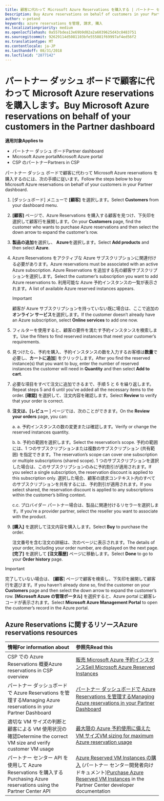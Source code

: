 ```yaml
---
title: 顧客に代わって Microsoft Azure Reservations を購入する | パートナー センター
Description: Buy Azure reservations on behalf of customers in your Partner Dashboard.
author: v-petand
keywords: azure reservations を管理, 請求, 購入
ms.localizationpriority: medium
ms.openlocfilehash: 0a557bdea13e69b9d02a2a6039625d43c8483751
ms.sourcegitcommit: 92629114d5081103bfe555081f69997af4ed56f2
ms.translationtype: MT
ms.contentlocale: ja-JP
ms.lasthandoff: 08/31/2018
ms.locfileid: "2877142"
---
```

# <a name="buy-microsoft-azure-reservations-on-behalf-of-your-customers-in-the-partner-dashboard"></a><span data-ttu-id="7b311-103">パートナー ダッシュ ボードで顧客に代わって Microsoft Azure reservations を購入します。</span><span class="sxs-lookup"><span data-stu-id="7b311-103">Buy Microsoft Azure reservations on behalf of your customers in the Partner dashboard</span></span> 

**<span data-ttu-id="7b311-104">適用対象</span><span class="sxs-lookup"><span data-stu-id="7b311-104">Applies to</span></span>**

-  <span data-ttu-id="7b311-105">パートナー ダッシュ ボード</span><span class="sxs-lookup"><span data-stu-id="7b311-105">Partner dashboard</span></span>
-  <span data-ttu-id="7b311-106">Microsoft Azure portal</span><span class="sxs-lookup"><span data-stu-id="7b311-106">Microsoft Azure portal</span></span>
-  <span data-ttu-id="7b311-107">CSP のパートナー</span><span class="sxs-lookup"><span data-stu-id="7b311-107">Partners in CSP</span></span>

<span data-ttu-id="7b311-108">パートナー ダッシュ ボードで顧客に代わって Microsoft Azure reservations を購入するのには、次の手順に従います。</span><span class="sxs-lookup"><span data-stu-id="7b311-108">Follow the steps below to buy Microsoft Azure reservations on behalf of your customers in your Partner dashboard.</span></span>

1. <span data-ttu-id="7b311-109">[ダッシュボード] メニューで **[顧客]** を選択します。</span><span class="sxs-lookup"><span data-stu-id="7b311-109">Select **Customers** from your dashboard menu.</span></span>  

2. <span data-ttu-id="7b311-110">**[顧客]** ページで、Azure Reservations を購入する顧客を見つけ、下矢印を選択して顧客行を展開します。</span><span class="sxs-lookup"><span data-stu-id="7b311-110">On your **Customers** page, find the customer who wants to purchase Azure reservations and then select the down arrow to expand the customer’s row.</span></span>  

3. <span data-ttu-id="7b311-111">**製品の追加**を選択し、 **Azure**を選択します。</span><span class="sxs-lookup"><span data-stu-id="7b311-111">Select **Add products** and then select **Azure**.</span></span> 
    
4. <span data-ttu-id="7b311-112">Azure Reservations をアクティブな Azure サブスクリプションに関連付ける必要があります。</span><span class="sxs-lookup"><span data-stu-id="7b311-112">Azure reservations must be associated with an active Azure subscription.</span></span> <span data-ttu-id="7b311-113">Azure Reservations を追加する先の顧客サブスクリプションを選択します。</span><span class="sxs-lookup"><span data-stu-id="7b311-113">Select the customer’s subscription you want to add Azure reservations to.</span></span> <span data-ttu-id="7b311-114">利用可能な Azure 予約インスタンスの一覧が表示されます。</span><span class="sxs-lookup"><span data-stu-id="7b311-114">A list of available Azure reserved instances appears.</span></span> 

    >[!IMPORTANT] 
    ><span data-ttu-id="7b311-115">顧客が Azure サブスクリプションを持っていない既に場合は、ここで追加の**オンライン サービス**を選択します。</span><span class="sxs-lookup"><span data-stu-id="7b311-115">If the customer doesn’t already have an Azure subscription, select **Online services** to add one now.</span></span> 

5. <span data-ttu-id="7b311-116">フィルターを使用すると、顧客の要件を満たす予約インスタンスを検索します。</span><span class="sxs-lookup"><span data-stu-id="7b311-116">Use the filters to find reserved instances that meet your customer’s requirements.</span></span>  

6. <span data-ttu-id="7b311-117">見つけたら、予約を購入、予約インスタンスの数を入力するお客様は**数量**で必要し、**カートに追加**] をクリックします。</span><span class="sxs-lookup"><span data-stu-id="7b311-117">After you find the reserved instance(s) that you want to buy, enter the number of reserved instances the customer will need in **Quantity** and then select **Add to cart**.</span></span>  

7. <span data-ttu-id="7b311-118">必要な項目をすべて注文に追加できるまで、手順 5 と 6 を繰り返します。</span><span class="sxs-lookup"><span data-stu-id="7b311-118">Repeat steps 5 and 6 until you’ve added all the necessary items to the order.</span></span> <span data-ttu-id="7b311-119">**[確認]** を選択して、注文内容を確認します。</span><span class="sxs-lookup"><span data-stu-id="7b311-119">Select **Review** to verify that your order is correct.</span></span>  

8. <span data-ttu-id="7b311-120">**注文は、[レビュー** ] ページでは、次のことができます。</span><span class="sxs-lookup"><span data-stu-id="7b311-120">On the **Review your orders** page, you can:</span></span> 

    <span data-ttu-id="7b311-121">a. </span><span class="sxs-lookup"><span data-stu-id="7b311-121">a.</span></span> <span data-ttu-id="7b311-122">予約インスタンスの数の変更または確認します。</span><span class="sxs-lookup"><span data-stu-id="7b311-122">Verify or change the reserved instances quantity.</span></span>

    <span data-ttu-id="7b311-123">b. </span><span class="sxs-lookup"><span data-stu-id="7b311-123">b.</span></span> <span data-ttu-id="7b311-124">予約の範囲を選択します。</span><span class="sxs-lookup"><span data-stu-id="7b311-124">Select the reservation’s scope.</span></span> <span data-ttu-id="7b311-125">予約の範囲には、1 つのサブスクリプションまたは複数のサブスクリプション (共有範囲) を指定できます。</span><span class="sxs-lookup"><span data-stu-id="7b311-125">The reservation’s scope can cover one subscription or multiple subscriptions (shared scope).</span></span> <span data-ttu-id="7b311-126">1 つのサブスクリプションを選択した場合は、このサブスクリプションのみに予約割引が適用されます。</span><span class="sxs-lookup"><span data-stu-id="7b311-126">If you select a single subscription, the reservation discount is applied to this subscription only.</span></span> <span data-ttu-id="7b311-127">選択した場合、顧客の請求コンテキスト内のすべてのサブスクリプションを共有するには、予約割引が適用されます。</span><span class="sxs-lookup"><span data-stu-id="7b311-127">If you select shared, the reservation discount is applied to any subscriptions within the customer’s billing context.</span></span> 

    <span data-ttu-id="7b311-128">c.</span><span class="sxs-lookup"><span data-stu-id="7b311-128">c.</span></span> <span data-ttu-id="7b311-129">プロバイダー パートナー場合は、製品に関連付けるリセラーを選択します。</span><span class="sxs-lookup"><span data-stu-id="7b311-129">If you're a provider partner, select the reseller you want to associate with the product.</span></span>

9. <span data-ttu-id="7b311-130">**[購入]** を選択して注文内容を購入します。</span><span class="sxs-lookup"><span data-stu-id="7b311-130">Select **Buy** to purchase the order.</span></span> 

    <span data-ttu-id="7b311-131">注文番号を含む注文の詳細は、次のページに表示されます。</span><span class="sxs-lookup"><span data-stu-id="7b311-131">The details of your order, including your order number, are displayed on the next page.</span></span> <span data-ttu-id="7b311-132">**[完了]** を選択して **[注文履歴]** ページに移動します。</span><span class="sxs-lookup"><span data-stu-id="7b311-132">Select **Done** to go to your **Order history** page.</span></span> 

>[!IMPORTANT]
><span data-ttu-id="7b311-133">完了していない場合は、 **[顧客**] ページで顧客を検索し、下矢印を展開して顧客行を選びます。</span><span class="sxs-lookup"><span data-stu-id="7b311-133">If you haven’t already done so, find the customer on your **Customers** page and then select the down arrow to expand the customer’s row.</span></span> <span data-ttu-id="7b311-134">**[Microsoft Azure の管理ポータル]** を選択すると、Azure portal に顧客レコードが表示されます。</span><span class="sxs-lookup"><span data-stu-id="7b311-134">Select **Microsoft Azure Management Portal** to open the customer’s record in the Azure portal.</span></span>

## <a name="azure-reservations-resources"></a><span data-ttu-id="7b311-135">Azure Reservations に関するリソース</span><span class="sxs-lookup"><span data-stu-id="7b311-135">Azure reservations resources</span></span>
|**<span data-ttu-id="7b311-136">情報</span><span class="sxs-lookup"><span data-stu-id="7b311-136">For information about</span></span>**   |**<span data-ttu-id="7b311-137">参照先</span><span class="sxs-lookup"><span data-stu-id="7b311-137">Read this</span></span>**    |
|:-----------------------------|:-----------------|
|<span data-ttu-id="7b311-138">CSP での Azure Reservations 概要</span><span class="sxs-lookup"><span data-stu-id="7b311-138">Azure reservations in CSP overview</span></span>  | [<span data-ttu-id="7b311-139">販売 Microsoft Azure 予約インスタンス</span><span class="sxs-lookup"><span data-stu-id="7b311-139">Sell Microsoft Azure Reserved Instances</span></span>](azure-reservations.md) |
|<span data-ttu-id="7b311-140">パートナー ダッシュボードで Azure Reservations を管理する</span><span class="sxs-lookup"><span data-stu-id="7b311-140">Managing Azure reservations in your Partner Dashboard</span></span> | [<span data-ttu-id="7b311-141">パートナー ダッシュボードで Azure Reservations を管理する</span><span class="sxs-lookup"><span data-stu-id="7b311-141">Managing Azure reservations in your Partner Dashboard</span></span>](azure-reservations-manage.md)
|<span data-ttu-id="7b311-142">適切な VM サイズの判断と顧客による VM 使用状況の確認</span><span class="sxs-lookup"><span data-stu-id="7b311-142">Determine the correct VM size and verify customer VM usage</span></span>   |[<span data-ttu-id="7b311-143">最大限の Azure 予約使用に備えた VM サイズ</span><span class="sxs-lookup"><span data-stu-id="7b311-143">VM sizing for maximum Azure reservation usage</span></span>](azure-usage.md)   |
|<span data-ttu-id="7b311-144">パートナー センター API を使用して Azure Reservations を購入する</span><span class="sxs-lookup"><span data-stu-id="7b311-144">Purchasing Azure reservations using the Partner Center API</span></span> | <span data-ttu-id="7b311-145">[Azure Reserved VM Instances の購入](https://docs.microsoft.com/partner-center/develop/purchase-azure-reservations) (パートナー センター開発者向けドキュメント)</span><span class="sxs-lookup"><span data-stu-id="7b311-145">[Purchase Azure Reserved VM Instances](https://docs.microsoft.com/partner-center/develop/purchase-azure-reservations) in the Partner Center developer documentation</span></span>

 


 
